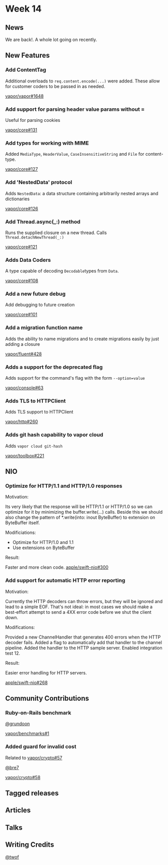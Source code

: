 # Week 14

## News
We are back!. A whole lot going on recently. 

## New Features

### Add ContentTag
Additional overloads to ```req.content.encode(...)``` were added. These allow for customer coders to be passed in as needed.

[vapor/vapor#1648](https://github.com/vapor/vapor/issues/1648)

### Add support for parsing header value params without =

Useful for parsing cookies

[vapor/core#131](https://github.com/vapor/core/pull/131)

### Add types for working with MIME
Added ```MediaType```, ```HeaderValue```, ```CaseInsensitiveString``` and ```File``` for content-type. 

[vapor/core#127](https://github.com/vapor/core/pull/127)

### Add 'NestedData' protocol
Adds ```NestedData```: a data structure containing arbitrarily nested arrays and dictionaries

[vapor/core#126](https://github.com/vapor/core/pull/126)

### Add Thread.async(_:) method 
Runs the supplied closure on a new thread. Calls ```Thread.detachNewThread(_:)```

[vapor/core#121](https://github.com/vapor/core/pull/121)

### Adds Data Coders
A type capable of decoding ```Decodable```types from ```Data```. 

[vapor/core#108](https://github.com/vapor/core/pull/108)

### Add a new future debug
Add debugging to future creation

[vapor/core#101](https://github.com/vapor/core/pull/101)

### Add a migration function name
Adds the ability to name migrations and to create migrations easily by just adding a closure

[vapor/fluent#428](https://github.com/vapor/fluent/pull/428)

### Adds a support for the deprecated flag
Adds support for the command's flag with the form ```--option=value```

[vapor/console#63](https://github.com/vapor/console/pull/63)

### Adds TLS to HTTPClient
Adds TLS support to HTTPClient

[vapor/http#260](https://github.com/vapor/http/pull/260)

### Adds git hash capability to vapor cloud
Adds ```vapor cloud git-hash```

[vapor/toolbox#221](https://github.com/vapor/toolbox/pull/221)


## NIO
### Optimize for HTTP/1.1 and HTTP/1.0 responses
Motivation:

Its very likely that the response will be HTTP/1.1 or HTTP/1.0 so we can optimize for it by minimizing the buffer.write(...) calls.
Beside this we should also change the pattern of *.write(into: inout ByteBuffer) to extension on ByteBuffer itself.

Modificiations:

- Optimize for HTTP/1.0 and 1.1
- Use extensions on ByteBuffer

Result:

Faster and more clean code.
[apple/swift-nio#300](https://github.com/apple/swift-nio/pull/300)

### Add support for automatic HTTP error reporting
Motivation:

Currently the HTTP decoders can throw errors, but they will be ignored
and lead to a simple EOF. That's not ideal: in most cases we should make
a best-effort attempt to send a 4XX error code before we shut the client
down.

Modifications:

Provided a new ChannelHandler that generates 400 errors when the HTTP
decoder fails.
Added a flag to automatically add that handler to the channel pipeline.
Added the handler to the HTTP sample server.
Enabled integration test 12.

Result:

Easier error handling for HTTP servers.

[apple/swift-nio#268](https://github.com/apple/swift-nio/pull/268)

## Community Contributions
### Ruby-on-Rails benchmark

[@grundoon](https://github.com/grundoon)

[vapor/benchmarks#1](https://github.com/vapor/benchmarks/pull/1)

### Added guard for invalid cost
Related to [vapor/crypto#57](https://github.com/vapor/crypto/pull/57)

[@bre7](https://github.com/bre7)

[vapor/crypto#58](https://github.com/vapor/crypto/pull/58)


## Tagged releases 

## Articles

## Talks

## Writing Credits
[@twof](https://github.com/twof)

